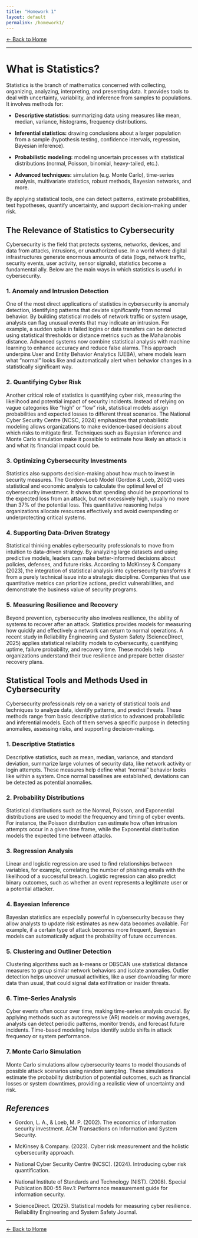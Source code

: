 ```yaml
---
title: "Homework 1"
layout: default
permalink: /homework1/
---
```


[← Back to Home](/)

---

# **What is Statistics?**

Statistics is the branch of mathematics concerned with collecting, organizing, analyzing, interpreting, and presenting data. It provides tools to deal with uncertainty, variability, and inference from samples to populations. It involves methods for:
- **Descriptive statistics:** summarizing data using measures like mean, median, variance, histograms, frequency distributions.

- **Inferential statistics:** drawing conclusions about a larger population from a sample (hypothesis testing, confidence intervals, regression, Bayesian inference).

- **Probabilistic modeling:** modeling uncertain processes with statistical distributions (normal, Poisson, binomial, heavy-tailed, etc.).

- **Advanced techniques:** simulation (e.g. Monte Carlo), time-series analysis, multivariate statistics, robust methods, Bayesian networks, and more.

By applying statistical tools, one can detect patterns, estimate probabilities, test hypotheses, quantify uncertainty, and support decision-making under risk.

## **The Relevance of Statistics to Cybersecurity**

Cybersecurity is the field that protects systems, networks, devices, and data from attacks, intrusions, or unauthorized use. In a world where digital infrastructures generate enormous amounts of data (logs, network traffic, security events, user activity, sensor signals), statistics become a fundamental ally. Below are the main ways in which statistics is useful in cybersecurity.

### **1. Anomaly and Intrusion Detection** 

<div class="text-box">
One of the most direct applications of statistics in cybersecurity is anomaly detection, identifying patterns that deviate significantly from normal behavior. By building statistical models of network traffic or system usage, analysts can flag unusual events that may indicate an intrusion. For example, a sudden spike in failed logins or data transfers can be detected using statistical thresholds or distance metrics such as the Mahalanobis distance.
Advanced systems now combine statistical analysis with machine learning to enhance accuracy and reduce false alarms. This approach underpins User and Entity Behavior Analytics (UEBA), where models learn what “normal” looks like and automatically alert when behavior changes in a statistically significant way.
</div>

### **2. Quantifying Cyber Risk**

<div class="text-box">
Another critical role of statistics is quantifying cyber risk, measuring the likelihood and potential impact of security incidents. Instead of relying on vague categories like “high” or “low” risk, statistical models assign probabilities and expected losses to different threat scenarios.
The National Cyber Security Centre (NCSC, 2024) emphasizes that probabilistic modeling allows organizations to make evidence-based decisions about which risks to mitigate first. Techniques such as Bayesian inference and Monte Carlo simulation make it possible to estimate how likely an attack is and what its financial impact could be.
</div>

### **3. Optimizing Cybersecurity Investments**

<div class="text-box">
Statistics also supports decision-making about how much to invest in security measures. The Gordon–Loeb Model (Gordon & Loeb, 2002) uses statistical and economic analysis to calculate the optimal level of cybersecurity investment. It shows that spending should be proportional to the expected loss from an attack, but not excessively high, usually no more than 37% of the potential loss.
This quantitative reasoning helps organizations allocate resources effectively and avoid overspending or underprotecting critical systems.
</div>

### **4. Supporting Data-Driven Strategy**

<div class="text-box">
Statistical thinking enables cybersecurity professionals to move from intuition to data-driven strategy. By analyzing large datasets and using predictive models, leaders can make better-informed decisions about policies, defenses, and future risks.
According to McKinsey & Company (2023), the integration of statistical analysis into cybersecurity transforms it from a purely technical issue into a strategic discipline. Companies that use quantitative metrics can prioritize actions, predict vulnerabilities, and demonstrate the business value of security programs.
</div>

### **5. Measuring Resilience and Recovery**

<div class="text-box">
Beyond prevention, cybersecurity also involves resilience, the ability of systems to recover after an attack. Statistics provides models for measuring how quickly and effectively a network can return to normal operations.
A recent study in Reliability Engineering and System Safety (ScienceDirect, 2025) applies statistical reliability models to cybersecurity, quantifying uptime, failure probability, and recovery time. These models help organizations understand their true resilience and prepare better disaster recovery plans.
</div>

## **Statistical Tools and Methods Used in Cybersecurity**

Cybersecurity professionals rely on a variety of statistical tools and techniques to analyze data, identify patterns, and predict threats. These methods range from basic descriptive statistics to advanced probabilistic and inferential models. Each of them serves a specific purpose in detecting anomalies, assessing risks, and supporting decision-making.

### **1. Descriptive Statistics**

<div class="text-box">
  Descriptive statistics, such as mean, median, variance, and standard deviation, summarize large volumes of security data, like network activity or login attempts. These measures help define what “normal” behavior looks like within a system. Once normal baselines are established, deviations can be detected as potential anomalies.
</div>

### **2. Probability Distributions**

<div class="text-box">
Statistical distributions such as the Normal, Poisson, and Exponential distributions are used to model the frequency and timing of cyber events. For instance, the Poisson distribution can estimate how often intrusion attempts occur in a given time frame, while the Exponential distribution models the expected time between attacks.
</div>

### **3. Regression Analysis**

<div class="text-box">
Linear and logistic regression are used to find relationships between variables, for example, correlating the number of phishing emails with the likelihood of a successful breach. Logistic regression can also predict binary outcomes, such as whether an event represents a legitimate user or a potential attacker.
</div>

### **4. Bayesian Inference**

<div class="text-box">
Bayesian statistics are especially powerful in cybersecurity because they allow analysts to update risk estimates as new data becomes available. For example, if a certain type of attack becomes more frequent, Bayesian models can automatically adjust the probability of future occurrences.
</div>

### **5. Clustering and Outliner Detection**

<div class="text-box">
Clustering algorithms such as k-means or DBSCAN use statistical distance measures to group similar network behaviors and isolate anomalies. Outlier detection helps uncover unusual activities, like a user downloading far more data than usual, that could signal data exfiltration or insider threats.
</div>

### **6. Time-Series Analysis**
<div class="text-box">
Cyber events often occur over time, making time-series analysis crucial. By applying methods such as autoregressive (AR) models or moving averages, analysts can detect periodic patterns, monitor trends, and forecast future incidents. Time-based modeling helps identify subtle shifts in attack frequency or system performance.
</div>

### **7. Monte Carlo Simulation**
<div class="text-box">
Monte Carlo simulations allow cybersecurity teams to model thousands of possible attack scenarios using random sampling. These simulations estimate the probability distribution of potential outcomes, such as financial losses or system downtimes, providing a realistic view of uncertainty and risk.
</div>





## ***References***

- Gordon, L. A., & Loeb, M. P. (2002). The economics of information security investment. ACM Transactions on Information and System Security.

- McKinsey & Company. (2023). Cyber risk measurement and the holistic cybersecurity approach.

- National Cyber Security Centre (NCSC). (2024). Introducing cyber risk quantification.

- National Institute of Standards and Technology (NIST). (2008). Special Publication 800-55 Rev.1: Performance measurement guide for information security.

- ScienceDirect. (2025). Statistical models for measuring cyber resilience. Reliability Engineering and System Safety Journal.

---

[← Back to Home](/)
